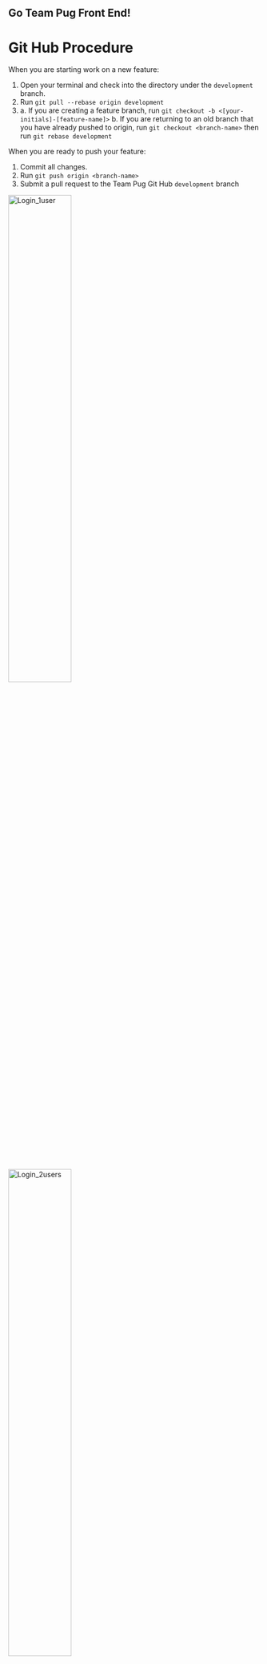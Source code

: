 ## Go Team Pug Front End!

# Git Hub Procedure

When you are starting work on a new feature:

1. Open your terminal and check into the directory under the ```development``` branch.
2. Run ```git pull --rebase origin development```
3. a. If you are creating a feature branch, run ```git checkout -b <[your-initials]-[feature-name]>```
   b. If you are returning to an old branch that you have already pushed to origin, run ```git checkout <branch-name>``` then run ```git rebase development```

When you are ready to push your feature:

1. Commit all changes.
2. Run ```git push origin <branch-name>```
3. Submit a pull request to the Team Pug Git Hub ```development``` branch


<!-- html images
<img src="url" alt="some_text" style="width:width;height:height;"> -->
<img src="https://imgur.com/jNwDWvR.png" alt="Login_1user" style="width:50%;height:50%;">
<img src="https://imgur.com/NmW0DeA.png" alt="Login_2users" style="width:50%;height:50%;">
<img src="https://imgur.com/Q4D0bkv.png" alt="wireframe" style="width:50%;height:50%;">
<img src="https://imgur.com/D3o4lE6.png" alt="ERD" style="width:50%;height:50%;">
